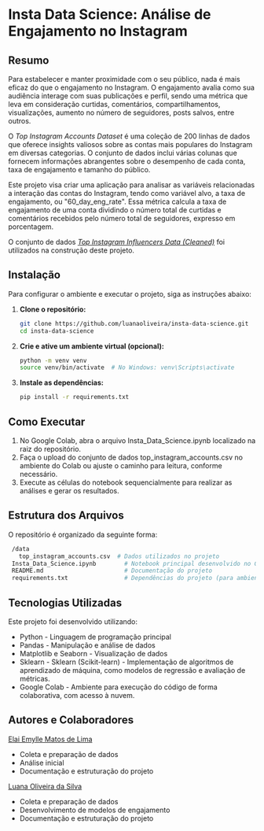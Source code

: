 # Insta Data Science: Análise de Engajamento no Instagram

## Resumo

Para estabelecer e manter proximidade com o seu público, nada é mais eficaz do que o engajamento no Instagram. O engajamento avalia como sua audiência interage com suas publicações e perfil, sendo uma métrica que leva em consideração curtidas, comentários, compartilhamentos, visualizações, aumento no número de seguidores, posts salvos, entre outros.

O *Top Instagram Accounts Dataset* é uma coleção de 200 linhas de dados que oferece insights valiosos sobre as contas mais populares do Instagram em diversas categorias. O conjunto de dados inclui várias colunas que fornecem informações abrangentes sobre o desempenho de cada conta, taxa de engajamento e tamanho do público.

Este projeto visa criar uma aplicação para analisar as variáveis relacionadas a interação das contas do Instagram, tendo como variável alvo, a taxa de engajamento, ou "60_day_eng_rate". Essa métrica calcula a taxa de engajamento de uma conta dividindo o número total de curtidas e comentários recebidos pelo número total de seguidores, expresso em porcentagem. 

O conjunto de dados [*Top Instagram Influencers Data (Cleaned)*](https://www.kaggle.com/datasets/surajjha101/top-instagram-influencers-data-cleaned/data) foi utilizados na construção deste projeto.

## Instalação
Para configurar o ambiente e executar o projeto, siga as instruções abaixo:

1. **Clone o repositório:**
   ```bash
   git clone https://github.com/luanaoliveira/insta-data-science.git
   cd insta-data-science
   ```
2. **Crie e ative um ambiente virtual (opcional):**
   ```bash
   python -m venv venv
   source venv/bin/activate  # No Windows: venv\Scripts\activate
   ```
3. **Instale as dependências:**
   ```bash
   pip install -r requirements.txt
   ```

## Como Executar
  1. No Google Colab, abra o arquivo Insta_Data_Science.ipynb localizado na raiz do repositório.
  2. Faça o upload do conjunto de dados top_instagram_accounts.csv no ambiente do Colab ou ajuste o caminho para leitura, conforme necessário.
  3. Execute as células do notebook sequencialmente para realizar as análises e gerar os resultados.

## Estrutura dos Arquivos
  O repositório é organizado da seguinte forma:
   ```bash
    /data
      top_instagram_accounts.csv  # Dados utilizados no projeto
    Insta_Data_Science.ipynb        # Notebook principal desenvolvido no Google Colab
    README.md                       # Documentação do projeto
    requirements.txt                # Dependências do projeto (para ambientes locais)

  ```

## Tecnologias Utilizadas
  Este projeto foi desenvolvido utilizando:

  - Python - Linguagem de programação principal
  - Pandas - Manipulação e análise de dados
  - Matplotlib e Seaborn - Visualização de dados
  - Sklearn - Sklearn (Scikit-learn) - Implementação de algoritmos de aprendizado de máquina, como modelos de regressão e avaliação de métricas.
  - Google Colab - Ambiente para execução do código de forma colaborativa, com acesso à nuvem.

## Autores e Colaboradores

[Elai Emylle Matos de Lima](https://www.linkedin.com/in/elaimatos/)
  - Coleta e preparação de dados
  - Análise inicial
  - Documentação e estruturação do projeto

[Luana Oliveira da Silva](https://github.com/luanaoliveira)
  - Coleta e preparação de dados
  - Desenvolvimento de modelos de engajamento
  - Documentação e estruturação do projeto

